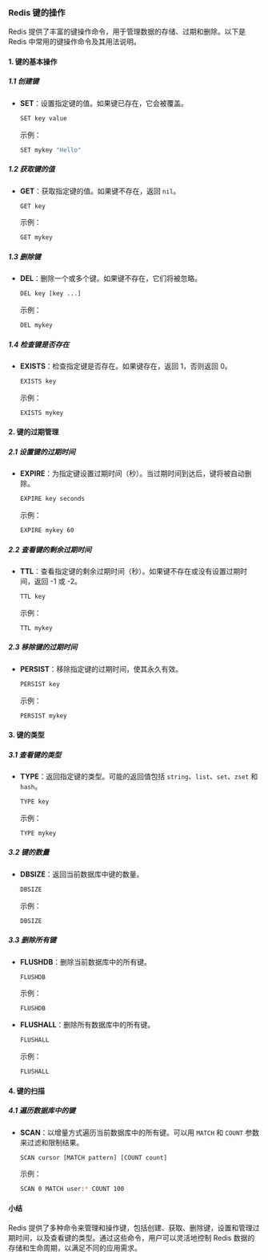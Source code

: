 ### Redis 键的操作

Redis 提供了丰富的键操作命令，用于管理数据的存储、过期和删除。以下是 Redis 中常用的键操作命令及其用法说明。

#### 1. **键的基本操作**

##### 1.1 **创建键**

- **SET**：设置指定键的值。如果键已存在，它会被覆盖。

  ```bash
  SET key value
  ```

  示例：

  ```bash
  SET mykey "Hello"
  ```

##### 1.2 **获取键的值**

- **GET**：获取指定键的值。如果键不存在，返回 `nil`。

  ```bash
  GET key
  ```

  示例：

  ```bash
  GET mykey
  ```

##### 1.3 **删除键**

- **DEL**：删除一个或多个键。如果键不存在，它们将被忽略。

  ```bash
  DEL key [key ...]
  ```

  示例：

  ```bash
  DEL mykey
  ```

##### 1.4 **检查键是否存在**

- **EXISTS**：检查指定键是否存在。如果键存在，返回 1，否则返回 0。

  ```bash
  EXISTS key
  ```

  示例：

  ```bash
  EXISTS mykey
  ```

#### 2. **键的过期管理**

##### 2.1 **设置键的过期时间**

- **EXPIRE**：为指定键设置过期时间（秒）。当过期时间到达后，键将被自动删除。

  ```bash
  EXPIRE key seconds
  ```

  示例：

  ```bash
  EXPIRE mykey 60
  ```

##### 2.2 **查看键的剩余过期时间**

- **TTL**：查看指定键的剩余过期时间（秒）。如果键不存在或没有设置过期时间，返回 -1 或 -2。

  ```bash
  TTL key
  ```

  示例：

  ```bash
  TTL mykey
  ```

##### 2.3 **移除键的过期时间**

- **PERSIST**：移除指定键的过期时间，使其永久有效。

  ```bash
  PERSIST key
  ```

  示例：

  ```bash
  PERSIST mykey
  ```

#### 3. **键的类型**

##### 3.1 **查看键的类型**

- **TYPE**：返回指定键的类型。可能的返回值包括 `string`、`list`、`set`、`zset` 和 `hash`。

  ```bash
  TYPE key
  ```

  示例：

  ```bash
  TYPE mykey
  ```

##### 3.2 **键的数量**

- **DBSIZE**：返回当前数据库中键的数量。

  ```bash
  DBSIZE
  ```

  示例：

  ```bash
  DBSIZE
  ```

##### 3.3 **删除所有键**

- **FLUSHDB**：删除当前数据库中的所有键。

  ```bash
  FLUSHDB
  ```

  示例：

  ```bash
  FLUSHDB
  ```

- **FLUSHALL**：删除所有数据库中的所有键。

  ```bash
  FLUSHALL
  ```

  示例：

  ```bash
  FLUSHALL
  ```

#### 4. **键的扫描**

##### 4.1 **遍历数据库中的键**

- **SCAN**：以增量方式遍历当前数据库中的所有键。可以用 `MATCH` 和 `COUNT` 参数来过滤和限制结果。

  ```bash
  SCAN cursor [MATCH pattern] [COUNT count]
  ```

  示例：

  ```bash
  SCAN 0 MATCH user:* COUNT 100
  ```

#### 小结

Redis 提供了多种命令来管理和操作键，包括创建、获取、删除键，设置和管理过期时间，以及查看键的类型。通过这些命令，用户可以灵活地控制 Redis 数据的存储和生命周期，以满足不同的应用需求。